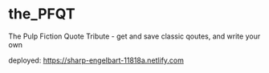# the_PFQT
The Pulp Fiction Quote Tribute - get and save classic qoutes, and write your own

deployed: https://sharp-engelbart-11818a.netlify.com

